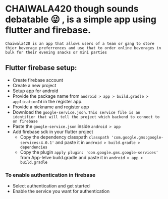 # CHAIWALA420 though sounds debatable :stuck_out_tongue_winking_eye: , is a simple app using flutter and firebase.
`Chaiwala420 is an app that allows users of a team or gang to store thier beverage preferrences and use that to order online beverages in bulk for their evening snacks or mini parties`

## Flutter firebase setup:

* Create firebase account
* Create a new project
* Setup  app for android
* Provide the package name from `android > app > build.gradle > applicationId` in the register app.
* Provide a nickname and register app
* Download the `google-service.json`. `This service file is an identifier that will tell the project which backend to connect to on firebase`
* Paste the `google-service.json` inside `android > app`
* Add firebase sdk in your flutter project 
    * Copy the dependency classpath `classpath 'com.google.gms:google-services:4.0.1'` and paste it in `android > build.gradle > dependencies`
    * Copy the plugin `apply plugin: 'com.google.gms.google-services'` from App-lelve build.gradle and paste it in `android > app > build.gradle`

### To enable authentication in firebase
* Select authentication and get started
* Enable the service you want for authentication
